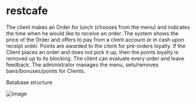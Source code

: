 # restcafe
The client makes an Order for lunch (chooses from the menu) and indicates the time
when he would like to receive an order. The system shows the price of the Order and
offers to pay from a client account or in cash upon receipt
order. Points are awarded to the client for pre-orders
loyalty. If the Client places an order and does not pick it up, then the points
loyalty is removed up to its blocking. The client can evaluate
every order and leave feedback. The administrator manages the menu,
sets/removes bans/bonuses/points for Clients.

Вatabase structure

![image](https://user-images.githubusercontent.com/51529773/190674084-5b537bbf-0408-4c50-baaf-e439689c399a.png)
